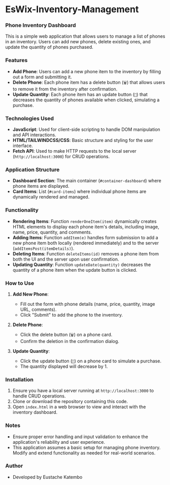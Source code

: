 # EsWix-Inventory-Management
### Phone Inventory Dashboard

This is a simple web application that allows users to manage a list of phones in an inventory. Users can add new phones, delete existing ones, and update the quantity of phones purchased.

### Features

- **Add Phone**: Users can add a new phone item to the inventory by filling out a form and submitting it.
- **Delete Phone**: Each phone item has a delete button (`🗑️`) that allows users to remove it from the inventory after confirmation.
- **Update Quantity**: Each phone item has an update button (`🛒`) that decreases the quantity of phones available when clicked, simulating a purchase.

### Technologies Used

- **JavaScript**: Used for client-side scripting to handle DOM manipulation and API interactions.
- **HTML/TAILWINDCSS/CSS**: Basic structure and styling for the user interface.
- **Fetch API**: Used to make HTTP requests to the local server (`http://localhost:3000`) for CRUD operations.

### Application Structure

- **Dashboard Section**: The main container (`#container-dashboard`) where phone items are displayed.
- **Card Items**: List (`#card-items`) where individual phone items are dynamically rendered and managed.

### Functionality

- **Rendering Items**: Function `renderOneItem(item)` dynamically creates HTML elements to display each phone item's details, including image, name, price, quantity, and comments.
- **Adding Items**: Function `addItem(e)` handles form submission to add a new phone item both locally (rendered immediately) and to the server (`addItemsPost(itemDetails)`).
- **Deleting Items**: Function `deleteItems(id)` removes a phone item from both the UI and the server upon user confirmation.
- **Updating Quantity**: Function `updateDate(quantity)` decreases the quantity of a phone item when the update button is clicked.

### How to Use

1. **Add New Phone**:
   - Fill out the form with phone details (name, price, quantity, image URL, comments).
   - Click "Submit" to add the phone to the inventory.

2. **Delete Phone**:
   - Click the delete button (`🗑️`) on a phone card.
   - Confirm the deletion in the confirmation dialog.

3. **Update Quantity**:
   - Click the update button (`🛒`) on a phone card to simulate a purchase.
   - The quantity displayed will decrease by 1.

### Installation

1. Ensure you have a local server running at `http://localhost:3000` to handle CRUD operations.
2. Clone or download the repository containing this code.
3. Open `index.html` in a web browser to view and interact with the inventory dashboard.

### Notes

- Ensure proper error handling and input validation to enhance the application's reliability and user experience.
- This application assumes a basic setup for managing phone inventory. Modify and extend functionality as needed for real-world scenarios.

### Author

- Developed by Eustache Katembo

 

